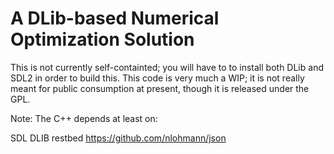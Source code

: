 # A DLib-based Numerical Optimization Solution

This is not currently self-containted; you will have to to install both DLib and SDL2 in order to build this.  This code is very much a WIP; it is not really meant for public consumption at present, though it is released under the GPL.

Note: The C++ depends at least on:

SDL
DLIB
restbed
https://github.com/nlohmann/json

